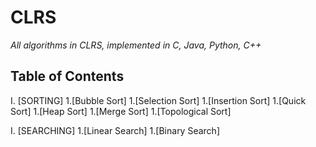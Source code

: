 # CLRS

*All algorithms in CLRS, implemented in C, Java, Python, C++*

## Table of Contents

I. [SORTING]
1.[Bubble Sort]
1.[Selection Sort]
1.[Insertion Sort]
1.[Quick Sort]
1.[Heap Sort]
1.[Merge Sort]
1.[Topological Sort]

I. [SEARCHING]
1.[Linear Search]
1.[Binary Search]

